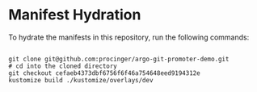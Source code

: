 
# Manifest Hydration

To hydrate the manifests in this repository, run the following commands:

```shell

git clone git@github.com:procinger/argo-git-promoter-demo.git
# cd into the cloned directory
git checkout cefaeb4373dbf6756f6f46a754648eed9194312e
kustomize build ./kustomize/overlays/dev
```
